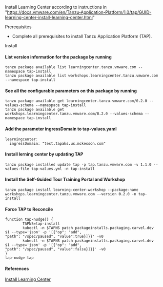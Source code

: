 Install Learning Center according to instructions in "https://docs.vmware.com/en/Tanzu-Application-Platform/1.0/tap/GUID-learning-center-install-learning-center.html"

Prerequisites

- Complete all prerequisites to install Tanzu Application Platform (TAP).

Install

#### List version information for the package by running

```
tanzu package available list learningcenter.tanzu.vmware.com --namespace tap-install
tanzu package available list workshops.learningcenter.tanzu.vmware.com --namespace tap-install
```

#### See all the configurable parameters on this package by running

```execute
tanzu package available get learningcenter.tanzu.vmware.com/0.2.0 --values-schema --namespace tap-install
tanzu package available get workshops.learningcenter.tanzu.vmware.com/0.2.0 --values-schema --namespace tap-install
```

#### Add the parameter ingressDomain to tap-values.yaml

```copy
learningcenter:
  ingressDomain: "test.tapaks.us.mckesson.com"
```

#### Install lerning center by updating TAP

```execute
tanzu package installed update tap -p tap.tanzu.vmware.com -v 1.1.0 --values-file tap-values.yml -n tap-install
```

#### Install the Self-Guided Tour Training Portal and Workshop

```execute
tanzu package install learning-center-workshop --package-name workshops.learningcenter.tanzu.vmware.com --version 0.2.0 -n tap-install
```

#### Force TAP to Reconcile

```execute
function tap-nudge() {
        TAPNS=tap-install
        kubectl -n $TAPNS patch packageinstalls.packaging.carvel.dev $1 --type='json' -p '[{"op": "add",
"path": "/spec/paused", "value":true}]}}' -v0
        kubectl -n $TAPNS patch packageinstalls.packaging.carvel.dev $1 --type='json' -p '[{"op": "add",
"path": "/spec/paused", "value":false}]}}' -v0
}
tap-nudge tap
```

#### References

[Install Learning Center](https://docs.vmware.com/en/Tanzu-Application-Platform/1.0/tap/GUID-learning-center-install-learning-center.html)
